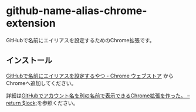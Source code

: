 # github-name-alias-chrome-extension
GitHubで名前にエイリアスを設定するためのChrome拡張です。

## インストール
[GitHubで名前にエイリアスを設定するやつ \- Chrome ウェブストア](https://chrome.google.com/webstore/detail/github%E3%81%A7%E5%90%8D%E5%89%8D%E3%81%AB%E3%82%A8%E3%82%A4%E3%83%AA%E3%82%A2%E3%82%B9%E3%82%92%E8%A8%AD%E5%AE%9A%E3%81%99%E3%82%8B%E3%82%84%E3%81%A4/kaeihhbcakibjinkmleoejleokchbbaj?hl=ja&authuser=0) からChromeへ追加してください。

詳細は[GitHubでアカウント名を別の名前で表示できるChrome拡張を作った。 – return $lock;](https://retrorocket.biz/archives/909)を参照ください。
